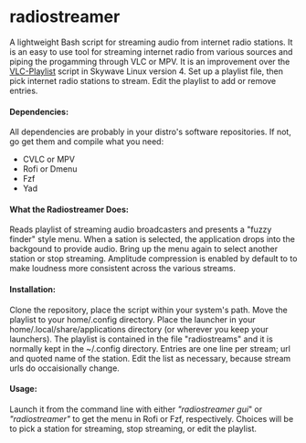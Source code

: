 # radiostreamer

A lightweight Bash script for streaming audio from internet radio stations. It is an easy to use tool for streaming internet radio from various sources and piping the progamming through VLC or MPV. It is an improvement over the [VLC-Playlist](https://github.com/AB9IL/Skywave-Linux-v4/blob/master/vlc-playlist) script in Skywave Linux version 4. Set up a playlist file, then pick internet radio stations to stream. Edit the playlist to add or remove entries.

#### Dependencies:

All dependencies are probably in your distro's software repositories. If not, go get them and compile what you need:

- CVLC or MPV
- Rofi or Dmenu 
- Fzf
- Yad

#### What the Radiostreamer Does:

Reads playlist of streaming audio broadcasters and presents a "fuzzy finder" style menu.  When a sation is selected, the application drops into the backgound to provide audio.  Bring up the menu again to select another station or stop streaming.  Amplitude compression is enabled by default to to make loudness more consistent across the various streams.

#### Installation:

Clone the repository, place the script within your system's path. Move the playlist to your home/.config directory. Place the launcher in your home/.local/share/applications directory (or wherever you keep your launchers). The playlist is contained in the file "radiostreams" and it is normally kept in the ~/.config directory.  Entries are one line per stream; url and quoted name of the station. Edit the list as necessary, because stream urls do occaisionally change.

#### Usage:
Launch it from the command line with either _"radiostreamer gui_" or _"radiostreamer"_ to get the menu in Rofi or Fzf, respectively. Choices will be to pick a station for streaming, stop streaming, or edit the playlist.
